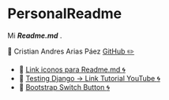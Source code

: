 # PersonalReadme
Mi ***Readme.md*** .

:pushpin: Cristian Andres Arias Páez [GitHub :pencil2:](https://github.com/AriasPaez/)  

* :pushpin: [Link iconos para Readme.md  :cyclone:](https://www.webfx.com/tools/emoji-cheat-sheet/)
* :pushpin: [Testing Django -> Link Tutorial YouTube  :cyclone:](https://www.youtube.com/watch?v=hA_VxnxCHbo)
* :pushpin: [Bootstrap Switch Button  :cyclone:](https://gitbrent.github.io/bootstrap4-toggle/#installation)
